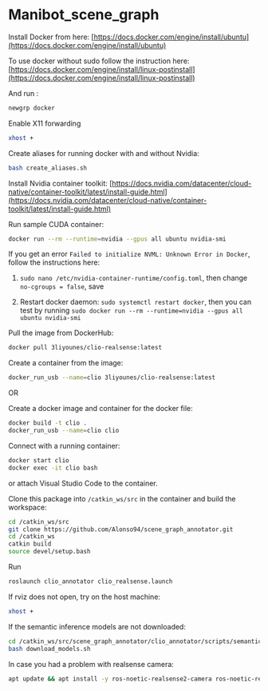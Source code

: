 # Manibot_scene_graph

Install Docker from here: [https://docs.docker.com/engine/install/ubuntu](https://docs.docker.com/engine/install/ubuntu)

To use docker without sudo follow the instruction here: [https://docs.docker.com/engine/install/linux-postinstall](https://docs.docker.com/engine/install/linux-postinstall)

And run :
```bash
newgrp docker
```

Enable X11 forwarding
```bash
xhost +
```

Create aliases for running docker with and without Nvidia:
```bash
bash create_aliases.sh
```

Install Nvidia container toolkit: [https://docs.nvidia.com/datacenter/cloud-native/container-toolkit/latest/install-guide.html](https://docs.nvidia.com/datacenter/cloud-native/container-toolkit/latest/install-guide.html)

Run sample CUDA container:
```bash
docker run --rm --runtime=nvidia --gpus all ubuntu nvidia-smi
```

If you get an error `Failed to initialize NVML: Unknown Error in Docker`, follow the instructions here: 
1. `sudo nano /etc/nvidia-container-runtime/config.toml`, then change `no-cgroups = false`, save

2. Restart docker daemon: `sudo systemctl restart docker`, then you can test by running `sudo docker run --rm --runtime=nvidia --gpus all ubuntu nvidia-smi`

Pull the image from DockerHub:
```bash
docker pull 3liyounes/clio-realsense:latest
```
Create a container from the image:
```bash
docker_run_usb --name=clio 3liyounes/clio-realsense:latest
```

OR

Create a docker image and container for the docker file:
```bash
docker build -t clio .
docker_run_usb --name=clio clio
```

Connect with a running container:
```bash
docker start clio
docker exec -it clio bash
```
or attach Visual Studio Code to the container.

Clone this package into `/catkin_ws/src` in the container and build the workspace:
```bash
cd /catkin_ws/src
git clone https://github.com/Alonso94/scene_graph_annotator.git
cd /catkin_ws
catkin build
source devel/setup.bash
```
Run 
```bash
roslaunch clio_annotator clio_realsense.launch
```

If rviz does not open, try on the host machine:
```bash
xhost +
```

If the semantic inference models are not downloaded:
```bash
cd /catkin_ws/src/scene_graph_annotator/clio_annotator/scripts/semantic_inference
bash download_models.sh
```
In case you had a problem with realsense camera:
```bash
apt update && apt install -y ros-noetic-realsense2-camera ros-noetic-realsense2-description
```